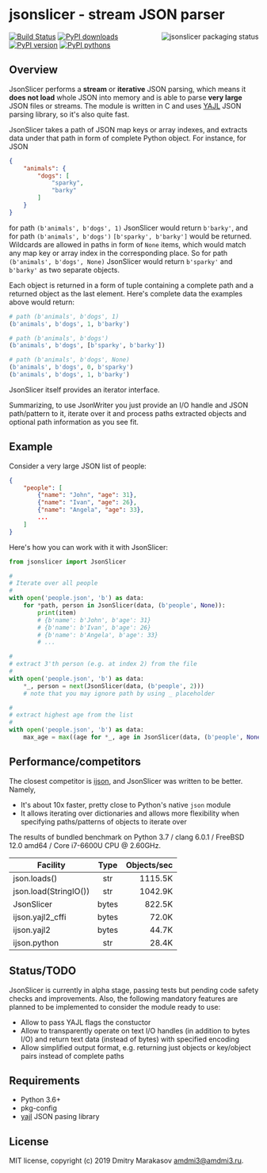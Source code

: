 # jsonslicer - stream JSON parser

<a href="https://repology.org/metapackage/python:jsonslicer/versions">
	<img src="https://repology.org/badge/vertical-allrepos/python:jsonslicer.svg" alt="jsonslicer packaging status" align="right">
</a>

[![Build Status](https://travis-ci.org/repology/jsonslicer.svg?branch=master)](https://travis-ci.org/repology/jsonslicer)
[![PyPI downloads](https://img.shields.io/pypi/dm/jsonslicer.svg)](https://pypi.org/project/jsonslicer/)
[![PyPI version](https://img.shields.io/pypi/v/jsonslicer.svg)](https://pypi.org/project/jsonslicer/)
[![PyPI pythons](https://img.shields.io/pypi/pyversions/jsonslicer.svg)](https://pypi.org/project/jsonslicer/)

## Overview

JsonSlicer performs a **stream** or **iterative** JSON parsing,
which means it **does not load** whole JSON into memory and is able
to parse **very large** JSON files or streams. The module is written
in C and uses [YAJL](https://lloyd.github.io/yajl/) JSON parsing
library, so it's also quite fast.

JsonSlicer takes a path of JSON map keys or array indexes, and
extracts data under that path in form of complete Python object.
For instance, for JSON

```json
{
	"animals": {
		"dogs": [
			"sparky",
			"barky"
		]
	}
}
```

for path `(b'animals', b'dogs', 1)` JsonSlicer would return `b'barky'`,
and for path `(b'animals', b'dogs')` `[b'sparky', b'barky']` would
be returned. Wildcards are allowed in paths in form of `None` items,
which would match any map key or array index in the corresponding place.
So for path `(b'animals', b'dogs', None)` JsonSlicer would return
`b'sparky'` and `b'barky'` as two separate objects.

Each object is returned in a form of tuple containing a complete
path and a returned object as the last element. Here's complete
data the examples above would return:

```python
# path (b'animals', b'dogs', 1)
(b'animals', b'dogs', 1, b'barky')

# path (b'animals', b'dogs')
(b'animals', b'dogs', [b'sparky', b'barky'])

# path (b'animals', b'dogs', None)
(b'animals', b'dogs', 0, b'sparky')
(b'animals', b'dogs', 1, b'barky')
```

JsonSlicer itself provides an iterator interface.

Summarizing, to use JsonWriter you just provide an I/O handle and
JSON path/pattern to it, iterate over it and process paths extracted
objects and optional path information as you see fit.

## Example

Consider a very large JSON list of people:

```json
{
	"people": [
		{"name": "John", "age": 31},
		{"name": "Ivan", "age": 26},
		{"name": "Angela", "age": 33},
		...
	]
}
```

Here's how you can work with it with JsonSlicer:

```python
from jsonslicer import JsonSlicer

#
# Iterate over all people
#
with open('people.json', 'b') as data:
	for *path, person in JsonSlicer(data, (b'people', None)):
		print(item)
		# {b'name': b'John', b'age': 31}
		# {b'name': b'Ivan', b'age': 26}
		# {b'name': b'Angela', b'age': 33}
		# ...

#
# extract 3'th person (e.g. at index 2) from the file
#
with open('people.json', 'b') as data:
	*_, person = next(JsonSlicer(data, (b'people', 2)))
	# note that you may ignore path by using _ placeholder

#
# extract highest age from the list
#
with open('people.json', 'b') as data:
	max_age = max((age for *_, age in JsonSlicer(data, (b'people', None, b'age'))))
```

## Performance/competitors

The closest competitor is [ijson](https://github.com/isagalaev/ijson),
and JsonSlicer was written to be better. Namely,

* It's about 10x faster, pretty close to Python's native `json` module
* It allows iterating over dictionaries and allows more flexibility when
  specifying paths/patterns of objects to iterate over

The results of bundled benchmark on Python 3.7 / clang 6.0.1 / FreeBSD 12.0 amd64 / Core i7-6600U CPU @ 2.60GHz.

| Facility              | Type   | Objects/sec   |
|-----------------------|:------:|--------------:|
| json.loads()          |    str |       1115.5K |
| json.load(StringIO()) |    str |       1042.9K |
| JsonSlicer            |  bytes |        822.5K |
| ijson.yajl2_cffi      |  bytes |         72.0K |
| ijson.yajl2           |  bytes |         44.7K |
| ijson.python          |    str |         28.4K |

## Status/TODO

JsonSlicer is currently in alpha stage, passing tests but pending
code safety checks and improvements. Also, the following mandatory
features are planned to be implemented to consider the module ready
to use:

- Allow to pass YAJL flags the constuctor
- Allow to transparently operate on text I/O handles (in addition
  to bytes I/O) and return text data (instead of bytes) with specified
  encoding
- Allow simplified output format, e.g. returning just objects or
  key/object pairs instead of complete paths

## Requirements

- Python 3.6+
- pkg-config
- [yajl](https://lloyd.github.io/yajl/) JSON pasing library

## License

MIT license, copyright (c) 2019 Dmitry Marakasov amdmi3@amdmi3.ru.
